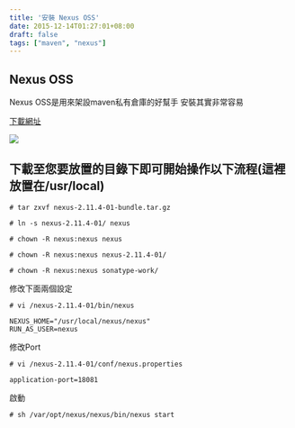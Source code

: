 ```yaml
---
title: '安裝 Nexus OSS'
date: 2015-12-14T01:27:01+08:00
draft: false
tags: ["maven", "nexus"]
---
```

## Nexus OSS
Nexus OSS是用來架設maven私有倉庫的好幫手
安裝其實非常容易
  
<a href="http://www.sonatype.org/nexus/" target="_blank">下載網址</a>
  
![](https://fblog.ooopiz.com/images/201512/A01-01.jpg)

## 下載至您要放置的目錄下即可開始操作以下流程(這裡放置在/usr/local)
`# tar zxvf nexus-2.11.4-01-bundle.tar.gz`
  
`# ln -s nexus-2.11.4-01/ nexus`
  
`# chown -R nexus:nexus nexus`
  
`# chown -R nexus:nexus nexus-2.11.4-01/`
  
`# chown -R nexus:nexus sonatype-work/`
  
修改下面兩個設定
  
`# vi /nexus-2.11.4-01/bin/nexus`
  
```config
NEXUS_HOME="/usr/local/nexus/nexus"
RUN_AS_USER=nexus
```
  
修改Port
  
`# vi /nexus-2.11.4-01/conf/nexus.properties`
  
``` config
application-port=18081
```
  
啟動
  
`# sh /var/opt/nexus/nexus/bin/nexus start`
